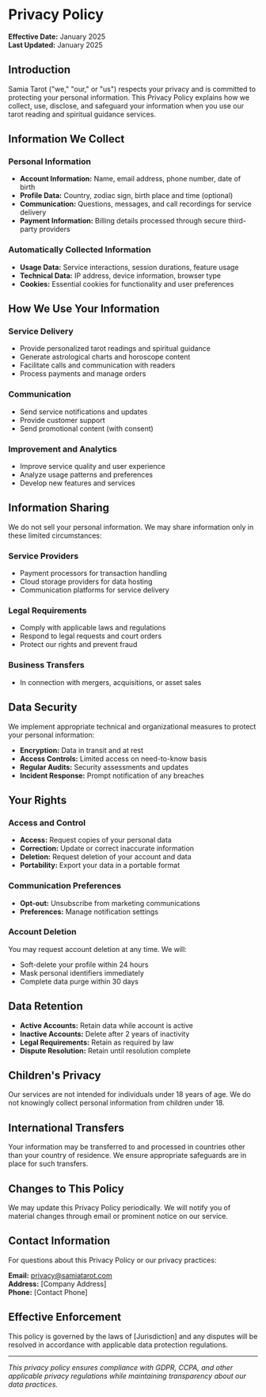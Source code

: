 # Privacy Policy

**Effective Date:** January 2025  
**Last Updated:** January 2025

## Introduction

Samia Tarot ("we," "our," or "us") respects your privacy and is committed to protecting your personal information. This Privacy Policy explains how we collect, use, disclose, and safeguard your information when you use our tarot reading and spiritual guidance services.

## Information We Collect

### Personal Information
- **Account Information:** Name, email address, phone number, date of birth
- **Profile Data:** Country, zodiac sign, birth place and time (optional)
- **Communication:** Questions, messages, and call recordings for service delivery
- **Payment Information:** Billing details processed through secure third-party providers

### Automatically Collected Information
- **Usage Data:** Service interactions, session durations, feature usage
- **Technical Data:** IP address, device information, browser type
- **Cookies:** Essential cookies for functionality and user preferences

## How We Use Your Information

### Service Delivery
- Provide personalized tarot readings and spiritual guidance
- Generate astrological charts and horoscope content
- Facilitate calls and communication with readers
- Process payments and manage orders

### Communication
- Send service notifications and updates
- Provide customer support
- Send promotional content (with consent)

### Improvement and Analytics
- Improve service quality and user experience
- Analyze usage patterns and preferences
- Develop new features and services

## Information Sharing

We do not sell your personal information. We may share information only in these limited circumstances:

### Service Providers
- Payment processors for transaction handling
- Cloud storage providers for data hosting
- Communication platforms for service delivery

### Legal Requirements
- Comply with applicable laws and regulations
- Respond to legal requests and court orders
- Protect our rights and prevent fraud

### Business Transfers
- In connection with mergers, acquisitions, or asset sales

## Data Security

We implement appropriate technical and organizational measures to protect your personal information:

- **Encryption:** Data in transit and at rest
- **Access Controls:** Limited access on need-to-know basis
- **Regular Audits:** Security assessments and updates
- **Incident Response:** Prompt notification of any breaches

## Your Rights

### Access and Control
- **Access:** Request copies of your personal data
- **Correction:** Update or correct inaccurate information
- **Deletion:** Request deletion of your account and data
- **Portability:** Export your data in a portable format

### Communication Preferences
- **Opt-out:** Unsubscribe from marketing communications
- **Preferences:** Manage notification settings

### Account Deletion
You may request account deletion at any time. We will:
- Soft-delete your profile within 24 hours
- Mask personal identifiers immediately
- Complete data purge within 30 days

## Data Retention

- **Active Accounts:** Retain data while account is active
- **Inactive Accounts:** Delete after 2 years of inactivity
- **Legal Requirements:** Retain as required by law
- **Dispute Resolution:** Retain until resolution complete

## Children's Privacy

Our services are not intended for individuals under 18 years of age. We do not knowingly collect personal information from children under 18.

## International Transfers

Your information may be transferred to and processed in countries other than your country of residence. We ensure appropriate safeguards are in place for such transfers.

## Changes to This Policy

We may update this Privacy Policy periodically. We will notify you of material changes through email or prominent notice on our service.

## Contact Information

For questions about this Privacy Policy or our privacy practices:

**Email:** privacy@samiatarot.com  
**Address:** [Company Address]  
**Phone:** [Contact Phone]

## Effective Enforcement

This policy is governed by the laws of [Jurisdiction] and any disputes will be resolved in accordance with applicable data protection regulations.

---

*This privacy policy ensures compliance with GDPR, CCPA, and other applicable privacy regulations while maintaining transparency about our data practices.*